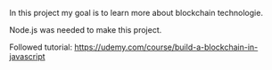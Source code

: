 In this project my goal is to learn more about blockchain technologie.

Node.js was needed to make this project.

Followed tutorial: https://udemy.com/course/build-a-blockchain-in-javascript